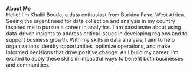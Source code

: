 **About Me** <br>
Hello! I'm Khaliil Bouda, a data enthusiast from Burkina Faso, West Africa. Seeing the urgent need for data collection and analysis in my country inspired me to pursue a career in analytics. I am passionate about using data-driven insights to address critical issues in developing regions and to support business growth. With my skills in data analysis, I aim to help organizations identify opportunities, optimize operations, and make informed decisions that drive positive change. As I build my career, I’m excited to apply these skills in impactful ways to benefit both businesses and communities.
